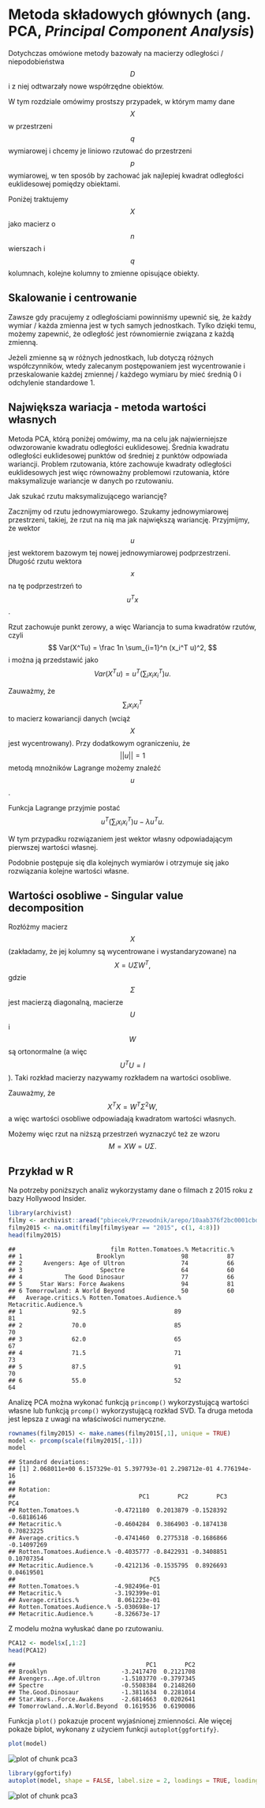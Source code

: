 # Metoda składowych głównych (ang. PCA, *Principal Component Analysis*)

Dotychczas omówione metody bazowały na macierzy odległości / niepodobieństwa $$D$$ i z niej odtwarzały nowe współrzędne obiektów. 

W tym rozdziale omówimy prostszy przypadek, w którym mamy dane $$X$$ w przestrzeni $$q$$ wymiarowej i chcemy je liniowo rzutować do przestrzeni $$p$$ wymiarowej, w ten sposób by zachować jak najlepiej kwadrat odległości euklidesowej pomiędzy obiektami.

Poniżej traktujemy $$X$$ jako macierz o $$n$$ wierszach i $$q$$ kolumnach, kolejne kolumny to zmienne opisujące obiekty.

## Skalowanie i centrowanie

Zawsze gdy pracujemy z odległościami powinniśmy upewnić się, że każdy wymiar / każda zmienna jest w tych samych jednostkach. Tylko dzięki temu, możemy zapewnić, że odległość jest równomiernie związana z każdą zmienną.

Jeżeli zmienne są w różnych jednostkach, lub dotyczą różnych współczynników, wtedy zalecanym postępowaniem jest wycentrowanie i przeskalowanie każdej zmiennej / każdego wymiaru by mieć średnią 0 i odchylenie standardowe 1.


## Największa wariacja - metoda wartości własnych

Metoda PCA, którą poniżej omówimy, ma na celu jak najwierniejsze odwzorowanie kwadratu odległości euklidesowej.
Średnia kwadratu odległości euklidesowej punktów od średniej z punktów odpowiada wariancji. Problem rzutowania, które zachowuje kwadraty odległości euklidesowych jest więc równoważny problemowi rzutowania, które maksymalizuje wariancje w danych po rzutowaniu.

Jak szukać rzutu maksymalizującego wariancję? 


Zacznijmy od rzutu jednowymiarowego. Szukamy jednowymiarowej przestrzeni, takiej, że rzut na nią ma jak największą wariancję.
Przyjmijmy, że wektor $$u$$ jest wektorem bazowym tej nowej jednowymiarowej podprzestrzeni. Długość rzutu wektora $$x$$ na tę podprzestrzeń to $$u^Tx$$. 

Rzut zachowuje punkt zerowy, a więc Wariancja to suma kwadratów rzutów, czyli
$$
Var(X^Tu) = \frac 1n  \sum_{i=1}^n (x_i^T u)^2,
$$
i można ją przedstawić jako 
$$
Var(X^Tu) = u^T\left(\sum_i x_i x_i^T\right)u.
$$

Zauważmy, że $$\sum_i x_i x_i^T$$ to macierz kowariancji danych (wciąż $$X$$jest wycentrowany). Przy dodatkowym ograniczeniu, że $$||u||=1$$ metodą mnożników Lagrange możemy znaleźć $$u$$.

Funkcja Lagrange przyjmie postać
$$
u^T\left(\sum_i x_i x_i^T\right)u - \lambda u^Tu.
$$

W tym przypadku rozwiązaniem jest wektor własny odpowiadającym pierwszej wartości własnej.

Podobnie postępuje się dla kolejnych wymiarów i otrzymuje się jako rozwiązania kolejne wartości własne.

## Wartości osobliwe - Singular value decomposition

Rozłóżmy macierz $$X$$ (zakładamy, że jej kolumny są wycentrowane i wystandaryzowane) na
$$
X = U \Sigma W^T,
$$
gdzie $$\Sigma$$ jest macierzą diagonalną, macierze $$U$$ i $$W$$ są ortonormalne (a więc $$U^TU = I$$). Taki rozkład macierzy nazywamy rozkładem na wartości osobliwe.

Zauważmy, że
$$
X^T X = W^T \Sigma^2 W,
$$
a więc wartości osobliwe odpowiadają kwadratom wartości własnych.

Możemy więc rzut na niższą przestrzeń wyznaczyć też ze wzoru
$$
M = XW = U \Sigma.
$$



## Przykład w R

Na potrzeby poniższych analiz wykorzystamy dane o filmach z 2015 roku z bazy Hollywood Insider.


```r
library(archivist)
filmy <- archivist::aread("pbiecek/Przewodnik/arepo/10aab376f2bc0001cbd1db1802e9fb53")
filmy2015 <- na.omit(filmy[filmy$year == "2015", c(1, 4:8)])
head(filmy2015)
```

```
##                           film Rotten.Tomatoes.% Metacritic.%
## 1                     Brooklyn                98           87
## 2      Avengers: Age of Ultron                74           66
## 3                      Spectre                64           60
## 4            The Good Dinosaur                77           66
## 5     Star Wars: Force Awakens                94           81
## 6 Tomorrowland: A World Beyond                50           60
##   Average.critics.% Rotten.Tomatoes.Audience.% Metacritic.Audience.%
## 1              92.5                         89                    81
## 2              70.0                         85                    70
## 3              62.0                         65                    67
## 4              71.5                         71                    73
## 5              87.5                         91                    70
## 6              55.0                         52                    64
```

Analizę PCA można wykonać funkcją `princomp()` wykorzystującą wartości własne lub funkcją `prcomp()` wykorzystującą rozkład SVD. Ta druga metoda jest lepsza z uwagi na właściwości numeryczne.


```r
rownames(filmy2015) <- make.names(filmy2015[,1], unique = TRUE)
model <- prcomp(scale(filmy2015[,-1]))
model
```

```
## Standard deviations:
## [1] 2.068011e+00 6.157329e-01 5.397793e-01 2.298712e-01 4.776194e-16
## 
## Rotation:
##                                   PC1        PC2        PC3         PC4
## Rotten.Tomatoes.%          -0.4721180  0.2013879 -0.1528392 -0.68186146
## Metacritic.%               -0.4604284  0.3864903 -0.1874138  0.70823225
## Average.critics.%          -0.4741460  0.2775318 -0.1686866 -0.14097269
## Rotten.Tomatoes.Audience.% -0.4035777 -0.8422931 -0.3408851  0.10707354
## Metacritic.Audience.%      -0.4212136 -0.1535795  0.8926693  0.04619501
##                                      PC5
## Rotten.Tomatoes.%          -4.982496e-01
## Metacritic.%               -3.192399e-01
## Average.critics.%           8.061223e-01
## Rotten.Tomatoes.Audience.% -5.030698e-17
## Metacritic.Audience.%      -8.326673e-17
```

Z modelu można wyłuskać dane po rzutowaniu.


```r
PCA12 <- model$x[,1:2]
head(PCA12)
```

```
##                                     PC1        PC2
## Brooklyn                     -3.2417470  0.2121708
## Avengers..Age.of.Ultron      -1.5103770 -0.3797345
## Spectre                      -0.5508384  0.2148260
## The.Good.Dinosaur            -1.3811634  0.2281014
## Star.Wars..Force.Awakens     -2.6814663  0.0202641
## Tomorrowland..A.World.Beyond  0.1619536  0.6190086
```

Funkcja `plot()` pokazuje procent wyjaśnionej zmienności. Ale więcej pokaże biplot, wykonany z użyciem funkcji `autoplot{ggfortify}`.



```r
plot(model)
```

![plot of chunk pca3](figure/pca3-1.svg)

```r
library(ggfortify)
autoplot(model, shape = FALSE, label.size = 2, loadings = TRUE, loadings.label = TRUE, loadings.label.size = 5) + theme_bw()
```

![plot of chunk pca3](figure/pca3-2.svg)


